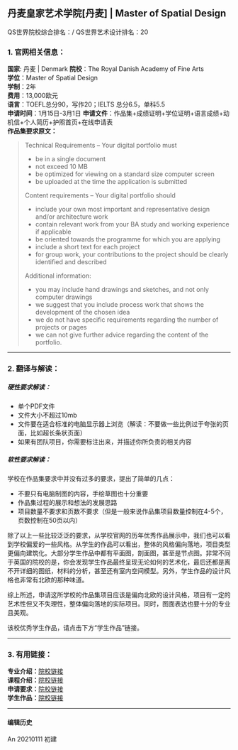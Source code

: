 ## 丹麦皇家艺术学院[丹麦] | Master of Spatial Design

QS世界院校综合排名：/
QS世界艺术设计排名：20

### 1. 官网相关信息：

**国家**: 丹麦 | Denmark
**院校**：The Royal Danish Academy of Fine Arts  
**学位**：Master of Spatial Design  
**学制**：2年  
**费用**：13,000欧元  
**语言**：TOEFL总分90，写作20；IELTS 总分6.5，单科5.5  
**申请时间**：1月15日-3月1日
**申请文件**：作品集+成绩证明+学位证明+语言成绩+动机信+个人简历+护照首页+在线申请表  
**作品集要求原文：**   
> Technical Requirements – Your digital portfolio must
> - be in a single document
> - not exceed 10 MB
> - be optimized for viewing on a standard size computer screen
> - be uploaded at the time the application is submitted
>
> Content requirements – Your digital portfolio should
> - include your own most important and representative design and/or architecture work
> - contain relevant work from your BA study and working experience if applicable
> - be oriented towards the programme for which you are applying
> - include a short text for each project
> - for group work, your contributions to the project should be clearly identified and described
>
> Additional information:
> - you may include hand drawings and sketches, and not only computer drawings
> - we suggest that you include process work that shows the development of the chosen idea
> - we do not have specific requirements regarding the number of projects or pages
> - we can not give further advice regarding the content of the portfolio.



---


### 2. 翻译与解读：

##### 硬性要求解读：
- 单个PDF文件
- 文件大小不超过10mb
- 文件要在适合标准的电脑显示器上浏览（解读：不要做一些比例过于夸张的页面，比如超长条状页面）
- 如果有团队项目，你需要标注出来，并描述你所负责的相关内容

##### 软性要求解读：
学校在作品集要求中并没有过多的要求，提出了简单的几点：
- 不要只有电脑制图的内容，手绘草图也十分重要
- 作品集过程的展示和想法的发展思路
- 项目数量不要求和页数不要求（但是一般来说作品集项目数量控制在4-5个，页数控制在50页以内）

除了以上一些比较泛泛的要求，从学校官网的历年优秀作品展示中，我们也可以看到学校偏爱的一些风格。从学生的作品可以看出，整体的风格偏向落地，项目类型更偏向建筑化。大部分学生作品中都有平面图，剖面图，甚至是节点图。非常不同于英国的院校的是，你会发现学生作品最终呈现无论如何的艺术化，最后还都是离不开详细的图纸，材料的分析，甚至还有室内空间模型。另外，学生作品的设计风格也非常有北欧的那种味道。

综上所述，申请这所学校的作品集项目应该是偏向北欧的设计风格，项目有一定的艺术性但又不失理性，整体偏向落地的实际项目。同时，图面表达也要十分的专业且美观。

该校优秀学生作品，请点击下方“学生作品”链接。

---


### 3. 有用链接：

**专业介绍：**[院校链接](https://royaldanishacademy.com/programme/spatial-design-0)  
**课程介绍：**[院校链接](https://royaldanishacademy.com/programme/spatial-design-perception-and-detail/about-programme)  
**申请要求：**[院校链接](https://royaldanishacademy.com/procedure-ma-design)  
**学生作品：**[院校链接](https://kglakademi.dk/kandidatprofiler?title=&subject-area=&year=All&study_program=4129&field_received_award_value=All)


---


#### 编辑历史

An 20210111 初建  
